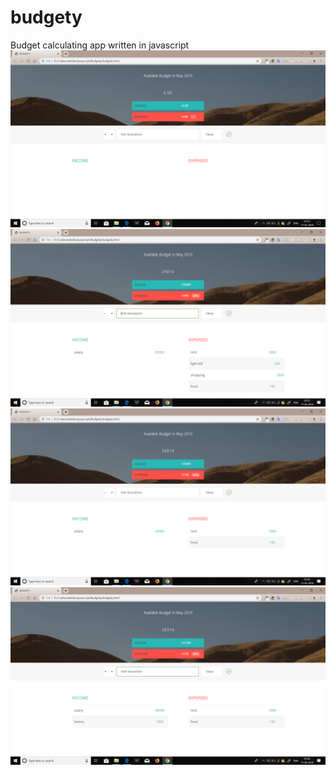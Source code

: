 # budgety
Budget calculating app written in javascript
<img src="Budgety/screenshots/screenshot1.png">
<img src="Budgety/screenshots/screenshot2.png">
<img src="Budgety/screenshots/screenshot3.png">
<img src="Budgety/screenshots/screenshot4.png">
